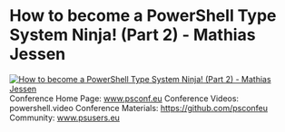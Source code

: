 # How to become a PowerShell Type System Ninja! (Part 2) - Mathias Jessen

[![How to become a PowerShell Type System Ninja! (Part 2) - Mathias Jessen](https://i1.ytimg.com/vi/05Jqr7GophU/hqdefault.jpg "How to become a PowerShell Type System Ninja! (Part 2) - Mathias Jessen")](https://www.youtube.com/watch?v=05Jqr7GophU)
Conference Home Page: www.psconf.eu
Conference Videos: powershell.video
Conference Materials: https://github.com/psconfeu
Community: www.psusers.eu


